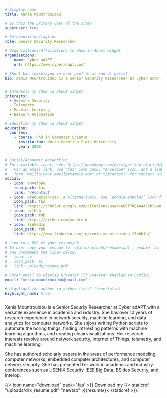 ```yaml
---
# Display name
title: Xenia Mountrouidou 

# Is this the primary user of the site?
superuser: true

# Role/position/tagline
role: Senior Security Researcher

# Organizations/Affiliations to show in About widget
organizations:
  - name: Cyber adAPT
    url: https://www.cyberadapt.com/

# Short bio (displayed in user profile at end of posts)
bio: Xenia Mountrouidou is a Senior Security Researcher at Cyber adAPT with a versatile experience in academia and industry. She has over 10 years of research experience in network security, machine learning, and data analytics for computer networks. She enjoys writing Python scripts to automate the boring things, finding interesting patterns with machine learning algorithms, and creating clean visualizations. Her research interests revolve around network security, Internet of Things, telemetry, and machine learning. 


# Interests to show in About widget
interests:
  - Network Security
  - Telemetry
  - Machine Learning
  - Network Automation

# Education to show in About widget
education:
  courses:
    - course: PhD in Computer Science
      institution: North Carolina State University
      year: 2008


# Social/Academic Networking
# For available icons, see: https://wowchemy.com/docs/getting-started/page-builder/#icons
#   For an email link, use "fas" icon pack, "envelope" icon, and a link in the
#   form "mailto:your-email@example.com" or "/#contact" for contact widget.
social:
  - icon: envelope
    icon_pack: fas
    link: '/#contact'
  - icon: graduation-cap  # Alternatively, use `google-scholar` icon from `ai` icon pack
    icon_pack: fas
    link: https://scholar.google.com/citations?user=eDGTYRQAAAAJ&hl=en
  - icon: github
    icon_pack: fab
    link: https://github.com/mundruid
  - icon: linkedin
    icon_pack: fab
    link: https://www.linkedin.com/in/xenia-mountrouidou-13bbb1b/

# Link to a PDF of your resume/CV.
# To use: copy your resume to `static/uploads/resume.pdf`, enable `ai` icons in `params.toml`,
# and uncomment the lines below.
# - icon: cv
#   icon_pack: ai
#   link: uploads/resume.pdf

# Enter email to display Gravatar (if Gravatar enabled in Config)
email: "xenia.mountrouidou@gmail.com"

# Highlight the author in author lists? (true/false)
highlight_name: true
---
```


Xenia Mountrouidou is a Senior Security Researcher at Cyber adAPT with a versatile experience in academia and industry. She has over 10 years of research experience in network security, machine learning, and data analytics for computer networks. She enjoys writing Python scripts to automate the boring things, finding interesting patterns with machine learning algorithms, and creating clean visualizations. Her research interests revolve around network security, Internet of Things, telemetry, and machine learning.

She has authored scholarly papers in the areas of performance modeling, computer networks, embedded computer architectures, and computer network security. She has presented her work in academic and industry conferences such as USENIX Security, IEEE Big Data, BSides Security, and Interop.

{{< icon name="download" pack="fas" >}} Download my {{< staticref "uploads/drx_resume.pdf" "newtab" >}}resumé{{< /staticref >}}.
